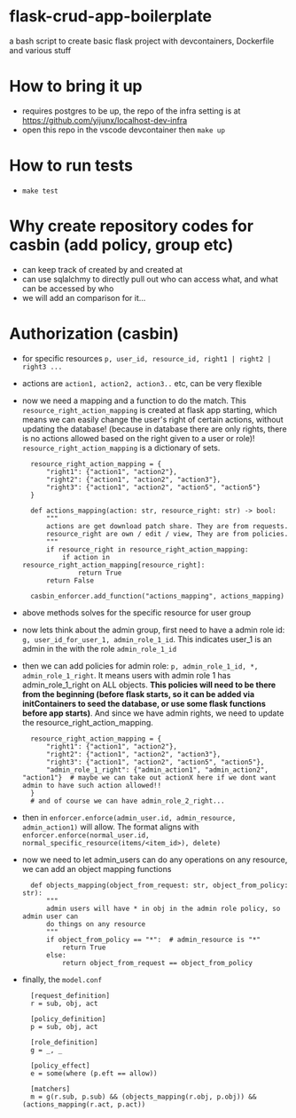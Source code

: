 # flask-crud-app-boilerplate
a bash script to create basic flask project with devcontainers, Dockerfile and various stuff

# How to bring it up
* requires postgres to be up, the repo of the infra setting is at https://github.com/yijunx/localhost-dev-infra
* open this repo in the vscode devcontainer then `make up`

# How to run tests
* `make test`

# Why create repository codes for casbin (add policy, group etc)
* can keep track of created by and created at
* can use sqlalchmy to directly pull out who can access what, and what can be accessed by who
* we will add an comparison for it...

# Authorization (casbin)
* for specific resources `p, user_id, resource_id, right1 | right2 | right3 ...`
* actions are `action1, action2, action3..` etc, can be very flexible
* now we need a mapping and a function to do the match. This `resource_right_action_mapping` is created at flask app starting, which means we can easily change the user's right of certain actions, without updating the database! (because in database there are only rights, there is no actions allowed based on the right given to a user or role)! `resource_right_action_mapping` is a dictionary of sets.
    
        resource_right_action_mapping = {
            "right1": {"action1", "action2"},
            "right2": {"action1", "action2", "action3"},
            "right3": {"action1", "action2", "action5", "action5"}
        }

        def actions_mapping(action: str, resource_right: str) -> bool:
            """
            actions are get download patch share. They are from requests.
            resource_right are own / edit / view, They are from policies.
            """
            if resource_right in resource_right_action_mapping:
                if action in resource_right_action_mapping[resource_right]:
                    return True
            return False

        casbin_enforcer.add_function("actions_mapping", actions_mapping)

* above methods solves for the specific resource for user group
* now lets think about the admin group, first need to have a admin role id: `g, user_id_for_user_1, admin_role_1_id`. This indicates user_1 is an admin in the with the role `admin_role_1_id`
* then we can add policies for admin role: `p, admin_role_1_id, *, admin_role_1_right`. It means users with admin role 1 has admin_role_1_right on ALL objects. **This policies will need to be there from the beginning (before flask starts, so it can be added via initContainers to seed the database, or use some flask functions before app starts)**. And since we have admin rights, we need to update the resource_right_action_mapping.

        resource_right_action_mapping = {
            "right1": {"action1", "action2"},
            "right2": {"action1", "action2", "action3"},
            "right3": {"action1", "action2", "action5", "action5"},
            "admin_role_1_right": {"admin_action1", "admin_action2", "action1"}  # maybe we can take out actionX here if we dont want admin to have such action allowed!!
        }
        # and of course we can have admin_role_2_right...

* then in `enforcer.enforce(admin_user.id, admin_resource, admin_action1)` will allow. The format aligns with `enforcer.enforce(normal_user.id, normal_specific_resource(items/<item_id>), delete)`
* now we need to let admin_users can do any operations on any resource, we can add an object mapping functions

        def objects_mapping(object_from_request: str, object_from_policy: str):
            """
            admin users will have * in obj in the admin role policy, so admin user can
            do things on any resource
            """
            if object_from_policy == "*":  # admin_resource is "*"
                return True
            else:
                return object_from_request == object_from_policy

* finally, the `model.conf`

        [request_definition]
        r = sub, obj, act

        [policy_definition]
        p = sub, obj, act

        [role_definition]
        g = _, _

        [policy_effect]
        e = some(where (p.eft == allow))

        [matchers]
        m = g(r.sub, p.sub) && (objects_mapping(r.obj, p.obj)) && (actions_mapping(r.act, p.act))



